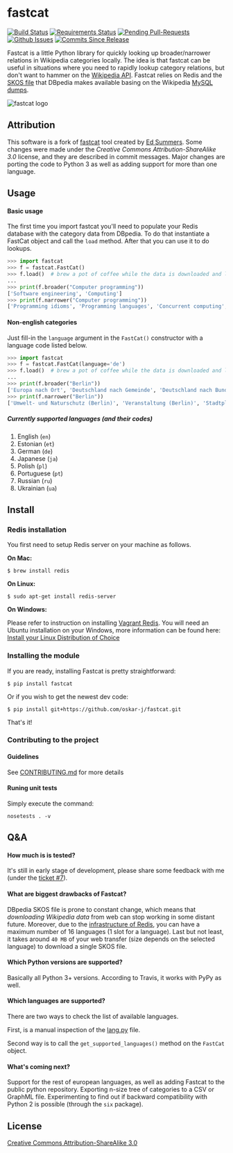 fastcat
=======

[![Build Status](https://travis-ci.org/oskar-j/fastcat.svg?branch=master)](https://travis-ci.org/oskar-j/fastcat)
[![Requirements Status](https://requires.io/github/oskar-j/fastcat/requirements.svg?branch=master)](https://requires.io/github/oskar-j/fastcat/requirements/?branch=master)
[![Pending Pull-Requests](https://img.shields.io/github/issues-pr/oskar-j/fastcat)](https://github.com/oskar-j/fastcat/pulls)
[![Github Issues](https://img.shields.io/github/issues/oskar-j/fastcat)](https://github.com/oskar-j/fastcat/issues)
[![Commits Since Release](https://img.shields.io/github/commits-since/oskar-j/fastcat/latest)](https://github.com/oskar-j/fastcat/releases)

Fastcat is a little Python library for quickly looking up broader/narrower 
relations in Wikipedia categories locally. The idea is that fastcat can be
useful in situations where you need to rapidly lookup category relations,
but don't want to hammer on the [Wikipedia
API](http://en.wikipedia.org/w/api.php). Fastcat relies on Redis and the 
[SKOS file](http://downloads.dbpedia.org/current/en/skos_categories_en.nt.bz2) that DBpedia makes available basing on 
the Wikipedia [MySQL dumps](http://dumps.wikimedia.org/enwiki/latest/).

![fastcat logo](http://datageek.pl/github/fastcat_logo-small.png)

Attribution
-----

This software is a fork of [fastcat](https://github.com/edsu/fastcat) tool created by [Ed Summers](https://github.com/edsu). 
Some changes were made under the *Creative Commons Attribution-ShareAlike 3.0* license, and they are described in commit 
messages. Major changes are porting the code to Python 3 as well as adding support for more than one language.
 
Usage
-----

#### Basic usage 

The first time you import fastcat you'll need to populate your Redis database
with the category data from DBpedia. To do that instantiate a FastCat object
and call the `load` method. After that you can use it to do lookups.

```python
>>> import fastcat
>>> f = fastcat.FastCat()
>>> f.load()  # brew a pot of coffee while the data is downloaded and loaded into redis
...
>>> print(f.broader("Computer programming"))
['Software engineering', 'Computing']
>>> print(f.narrower("Computer programming"))
['Programming idioms', 'Programming languages', 'Concurrent computing', 'Source code', 'Refactoring', 'Data structures', 'Programming games', 'Computer programmers', 'Version control', 'Anti-patterns', 'Programming constructs', 'Algorithms', 'Web Services tools', 'Programming paradigms', 'Software optimization', 'Debugging', 'Computer programming tools', 'Computer libraries', 'Programming contests', 'Archive networks', 'Self-hosting software', 'Educational abstract machines', 'Software design patterns', 'Computer arithmetic']
```

#### Non-english categories

Just fill-in the `language` argument in the `FastCat()` constructor with a language code listed below.

```python
>>> import fastcat
>>> f = fastcat.FastCat(language='de')
>>> f.load()  # brew a pot of coffee while the data is downloaded and loaded into redis
...
>>> print(f.broader("Berlin"))
['Europa nach Ort', 'Deutschland nach Gemeinde', 'Deutschland nach Bundesland']
>>> print(f.narrower("Berlin"))
['Umwelt- und Naturschutz (Berlin)', 'Veranstaltung (Berlin)', 'Stadtplanung (Berlin)', 'Verwaltung (Berlin)', 'Urbaner Freiraum in Berlin als Thema']
```

##### Currently supported languages (and their codes)

1. English (`en`)
2. Estonian (`et`)
3. German (`de`)
4. Japanese (`ja`)
5. Polish (`pl`)
6. Portuguese (`pt`)
7. Russian (`ru`)
8. Ukrainian (`ua`)

Install
-------

### Redis installation

You first need to setup Redis server on your machine as follows.

**On Mac:**

```
$ brew install redis
```

**On Linux:**

```
$ sudo apt-get install redis-server
```

**On Windows:**

Please refer to instruction on installing [Vagrant Redis](https://github.com/ServiceStack/redis-windows). You will
need an Ubuntu installation on your Windows, more information can be found 
here: [Install your Linux Distribution of Choice](https://docs.microsoft.com/pl-pl/windows/wsl/install-win10)

### Installing the module

If you are ready, installing Fastcat is pretty straightforward:

```
$ pip install fastcat
```

Or if you wish to get the newest dev code:

```
$ pip install git+https://github.com/oskar-j/fastcat.git
```

That's it!

### Contributing to the project

#### Guidelines

See [CONTRIBUTING.md](https://github.com/oskar-j/fastcat/blob/master/CONTRIBUTING.md) for more details

#### Runing unit tests

Simply execute the command:

```
nosetests . -v
```

Q&A
-------

#### How much is is tested?

It's still in early stage of development, please share some feedback with me (under the [ticket #7](https://github.com/oskar-j/fastcat/issues/7)).

#### What are biggest drawbacks of Fastcat?

DBpedia SKOS file is prone to constant change, which means that *downloading Wikipedia data* from web can stop working 
in some distant future. Moreover, due to the [infrastructure of Redis](http://www.mikeperham.com/2015/09/24/storing-data-with-redis/), you can have a maximum number of 16 languages (1 slot for a language). Last but not least, it takes around `40 MB` of your web transfer (size depends on the selected language) to download a single SKOS file.

#### Which Python versions are supported?

Basically all Python 3+ versions. According to Travis, it works with PyPy as well.

#### Which languages are supported?

There are two ways to check the list of available languages. 

First, is a manual inspection of the [lang.py](https://github.com/oskar-j/fastcat/blob/master/fastcat/lang.py) file.

Second way is to call the `get_supported_languages()` method on the `FastCat` object.

#### What's coming next?

Support for the rest of european languages, as well as adding Fastcat to the public python repository. 
Exporting n-size tree of categories to a CSV or GraphML file. Experimenting to find out if backward compatibility with Python 2 is possible (through the `six` package). 

License
-------

[Creative Commons Attribution-ShareAlike 3.0](http://creativecommons.org/licenses/by-sa/3.0/)
